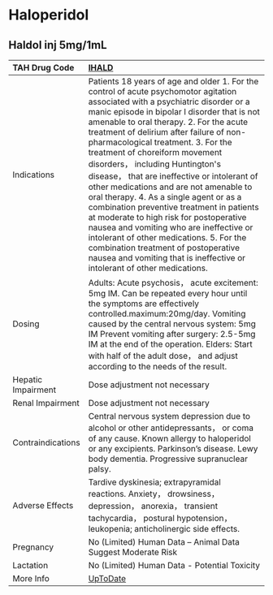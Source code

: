 # Haloperidol

## Haldol inj 5mg/1mL

| TAH Drug Code      | [IHALD](https://www.tahsda.org.tw/drugs/hissearch.php?drug_code=IHALD)                                                                                                                                                                                                                                                                                                                                                                                                                                                                                                                                                                                                                                                                                                                                                  |
|:-------------------|:------------------------------------------------------------------------------------------------------------------------------------------------------------------------------------------------------------------------------------------------------------------------------------------------------------------------------------------------------------------------------------------------------------------------------------------------------------------------------------------------------------------------------------------------------------------------------------------------------------------------------------------------------------------------------------------------------------------------------------------------------------------------------------------------------------------------|
| Indications        | Patients 18 years of age and older 1. For the control of acute psychomotor agitation associated with a psychiatric disorder or a manic episode in bipolar I disorder that is not amenable to oral therapy. 2. For the acute treatment of delirium after failure of non-pharmacological treatment. 3. For the treatment of choreiform movement disorders， including Huntington's disease， that are ineffective or intolerant of other medications and are not amenable to oral therapy. 4. As a single agent or as a combination preventive treatment in patients at moderate to high risk for postoperative nausea and vomiting who are ineffective or intolerant of other medications. 5. For the combination treatment of postoperative nausea and vomiting that is ineffective or intolerant of other medications. |
| Dosing             | Adults: Acute psychosis， acute excitement: 5mg IM. Can be repeated every hour until the symptoms are effectively controlled.maximum:20mg/day. Vomiting caused by the central nervous system: 5mg IM Prevent vomiting after surgery: 2.5-5mg IM at the end of the operation. Elders: Start with half of the adult dose， and adjust according to the needs of the result.                                                                                                                                                                                                                                                                                                                                                                                                                                               |
| Hepatic Impairment | Dose adjustment not necessary                                                                                                                                                                                                                                                                                                                                                                                                                                                                                                                                                                                                                                                                                                                                                                                           |
| Renal Impairment   | Dose adjustment not necessary                                                                                                                                                                                                                                                                                                                                                                                                                                                                                                                                                                                                                                                                                                                                                                                           |
| Contraindications  | Central nervous system depression due to alcohol or other antidepressants， or coma of any cause. Known allergy to haloperidol or any excipients. Parkinson’s disease. Lewy body dementia. Progressive supranuclear palsy.                                                                                                                                                                                                                                                                                                                                                                                                                                                                                                                                                                                              |
| Adverse Effects    | Tardive dyskinesia; extrapyramidal reactions. Anxiety， drowsiness， depression， anorexia， transient tachycardia， postural hypotension， leukopenia; anticholinergic side effects.                                                                                                                                                                                                                                                                                                                                                                                                                                                                                                                                                                                                                                   |
| Pregnancy          | No (Limited) Human Data – Animal Data Suggest Moderate Risk                                                                                                                                                                                                                                                                                                                                                                                                                                                                                                                                                                                                                                                                                                                                                             |
| Lactation          | No (Limited) Human Data - Potential Toxicity                                                                                                                                                                                                                                                                                                                                                                                                                                                                                                                                                                                                                                                                                                                                                                            |
| More Info          | [UpToDate](https://www.uptodate.com/contents/haloperidol-drug-information)                                                                                                                                                                                                                                                                                                                                                                                                                                                                                                                                                                                                                                                                                                                                              |


